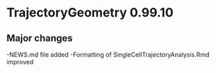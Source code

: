 # TrajectoryGeometry 0.99.10

## Major changes

-NEWS.md file added
-Formatting of SingleCellTrajectoryAnalysis.Rmd improved
